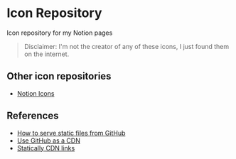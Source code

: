 # Icon Repository
Icon repository for my Notion pages

> Disclaimer: I'm not the creator of any of these icons, I just found them on the internet.

## Other icon repositories
- [Notion Icons](https://notionicons.so/)

## References
- [How to serve static files from GitHub](https://blog.mergify.com/how-to-serve-static-files-from-github/)
- [Use GitHub as a CDN](https://gaac.vercel.app/)
- [Statically CDN links](https://statically.io/convert/)
